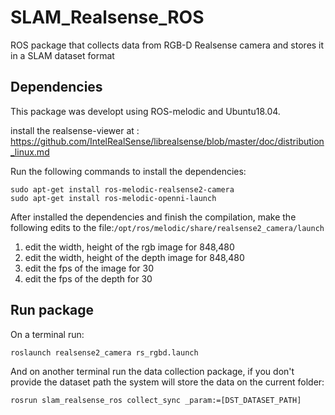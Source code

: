 # SLAM_Realsense_ROS
ROS package that collects data from RGB-D Realsense camera and stores it in a SLAM dataset format

## Dependencies
This package was developt using ROS-melodic and Ubuntu18.04. </br>

install the realsense-viewer at : https://github.com/IntelRealSense/librealsense/blob/master/doc/distribution_linux.md </br>

Run the following commands to install the dependencies:

```
sudo apt-get install ros-melodic-realsense2-camera
sudo apt-get install ros-melodic-openni-launch
```

After installed the dependencies and finish the compilation, make the following edits to the file:```/opt/ros/melodic/share/realsense2_camera/launch ``` </br>
1.    edit the width, height of the rgb image for 848,480
2.    edit the width, height of the depth image  for 848,480
3.    edit the fps of the image for 30
4.    edit the fps of the depth for 30

## Run package
On a terminal run: 
```
roslaunch realsense2_camera rs_rgbd.launch
```
And on another terminal run the data collection package, if you don't provide the dataset path the system will store the data on the current folder:
```
rosrun slam_realsense_ros collect_sync _param:=[DST_DATASET_PATH]
```

